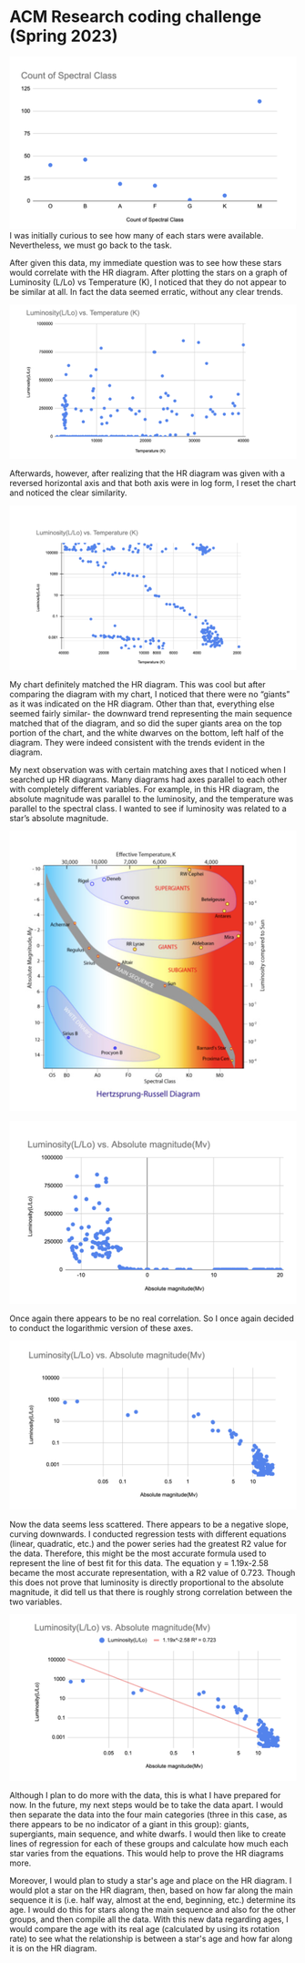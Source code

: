 # ACM Research coding challenge (Spring 2023)

![image](https://github.com/sahisagiraju/coding-challenge-2023-spring/blob/main/Screenshot%202023-02-01%20at%2010.06.57%20PM.png?raw=true)
I was initially curious to see how many of each stars were available. Nevertheless, we must go back to the task.

After given this data, my immediate question was to see how these stars would correlate with the HR diagram. After plotting the stars on a graph of Luminosity (L/Lo) vs Temperature (K), I noticed that they do not appear to be similar at all. In fact the data seemed erratic, without any clear trends.

![image](https://github.com/sahisagiraju/coding-challenge-2023-spring/blob/main/Screenshot%202023-02-01%20at%2010.07.04%20PM.png?raw=true)

Afterwards, however, after realizing that the HR diagram was given with a reversed horizontal axis and that both axis were in log form, I reset the chart and noticed the clear similarity. 


![image](https://github.com/sahisagiraju/coding-challenge-2023-spring/blob/main/Screenshot%202023-02-01%20at%2010.07.10%20PM.png?raw=true)

My chart definitely matched the HR diagram. This was cool but after comparing the diagram with my chart, I noticed that there were no “giants” as it was indicated on the HR diagram. Other than that, everything else seemed fairly similar- the downward trend representing the main sequence matched that of the diagram, and so did the super giants area on the top portion of the chart, and the white dwarves on the bottom, left half of the diagram. They were indeed consistent with the trends evident in the diagram.

My next observation was with certain matching axes that I noticed when I searched up HR diagrams. Many diagrams had axes parallel to each other with completely different variables. For example, in this HR diagram, the absolute magnitude was parallel to the luminosity, and the temperature was parallel to the spectral class. I wanted to see if luminosity was related to a star’s absolute magnitude.


![image](https://github.com/sahisagiraju/coding-challenge-2023-spring/blob/main/Screenshot%202023-02-01%20at%2010.07.16%20PM.png?raw=true)

![image](https://github.com/sahisagiraju/coding-challenge-2023-spring/blob/main/Screenshot%202023-02-01%20at%2010.07.22%20PM.png?raw=true)


Once again there appears to be no real correlation. So I once again decided to conduct the logarithmic version of these axes.

![image](https://github.com/sahisagiraju/coding-challenge-2023-spring/blob/main/Screenshot%202023-02-01%20at%2010.07.28%20PM.png?raw=true)


Now the data seems less scattered. There appears to be a negative slope, curving downwards. I conducted regression tests with different equations (linear, quadratic, etc.) and the power series had the greatest R2 value for the data. Therefore, this might be the most accurate formula used to represent the line of best fit for this data. The equation y = 1.19x-2.58 became the most accurate representation, with a R2 value of 0.723. Though this does not prove that luminosity is directly proportional to the absolute magnitude, it did tell us that there is roughly strong correlation between the two variables.

![image](https://github.com/sahisagiraju/coding-challenge-2023-spring/blob/main/Screenshot%202023-02-01%20at%2010.07.33%20PM.png?raw=true)


Although I plan to do more with the data, this is what I have prepared for now. In the future, my next steps would be to take the data apart. I would then separate the data into the four main categories (three in this case, as there appears to be no indicator of a giant in this group): giants, supergiants, main sequence, and white dwarfs. I would then like to create lines of regression for each of these groups and calculate how much each star varies from the equations. This would help to prove the HR diagrams more.

Moreover, I would plan to study a star's age and place on the HR diagram. I would plot a star on the HR diagram, then, based on how far along the main sequence it is (i.e. half way, almost at the end, beginning, etc.) determine its age. I would do this for stars along the main sequence and also for the other groups, and then compile all the data. With this new data regarding ages, I would compare the age with its real age (calculated by using its rotation rate) to see what the relationship is between a star's age and how far along it is on the HR diagram.
